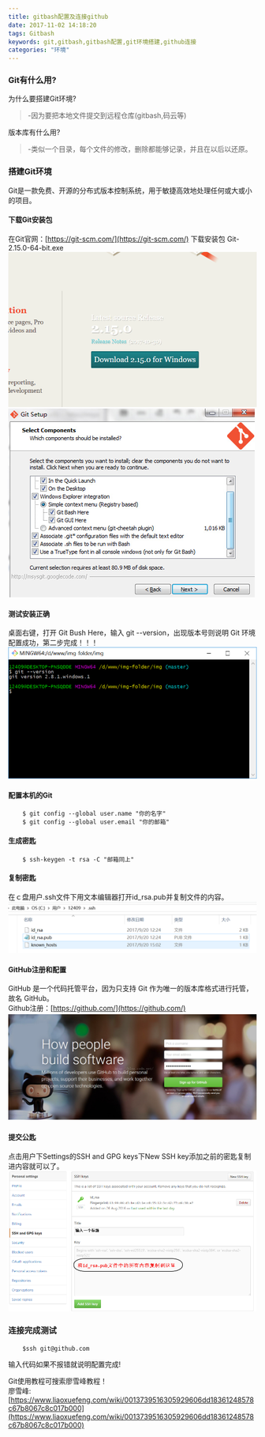 ```yaml
---
title: gitbash配置及连接github
date: 2017-11-02 14:18:20
tags: Gitbash
keywords: git,gitbash,gitbash配置,git环境搭建,github连接
categories: "环境"
---
```

### Git有什么用?  
为什么要搭建Git环境? 
>-因为要把本地文件提交到远程仓库(gitbash,码云等)   

版本库有什么用?
>-类似一个目录，每个文件的修改，删除都能够记录，并且在以后以还原。

<!--more-->
### 搭建Git环境
Git是一款免费、开源的分布式版本控制系统，用于敏捷高效地处理任何或大或小的项目。
#### 下载Git安装包
在Git官网：[https://git-scm.com/](https://git-scm.com/) 下载安装包 Git-2.15.0-64-bit.exe
![](https://github.com/yuhongjing/img-folder/raw/master/img/download_git.png)  
![](https://github.com/yuhongjing/img-folder/raw/master/img/download_git_1.png)  
#### 测试安装正确
桌面右键，打开 Git Bush Here，输入 git --version，出现版本号则说明 Git 环境配置成功，第二步完成！！！
![](https://github.com/yuhongjing/img-folder/raw/master/img/git_version.png)  
#### 配置本机的Git
```
    $ git config --global user.name "你的名字"
    $ git config --global user.email "你的邮箱"
```
#### 生成密匙
```
    $ ssh-keygen -t rsa -C "邮箱同上" 
```
#### 复制密匙
在ｃ盘用户.ssh文件下用文本编辑器打开id_rsa.pub并复制文件的内容。
![](https://github.com/yuhongjing/img-folder/raw/master/img/git_key.png)
#### GitHub注册和配置
GitHub 是一个代码托管平台，因为只支持 Git 作为唯一的版本库格式进行托管，故名 GitHub。  
Github注册：[https://github.com/](https://github.com/)  
![](https://github.com/yuhongjing/img-folder/raw/master/img/github.png)
#### 提交公匙
点击用户下Settings的SSH and GPG keys下New SSH key添加之前的密匙复制进内容就可以了。
![](https://github.com/yuhongjing/img-folder/raw/master/img/git_key_commit.png)
### 连接完成测试
```
    $ssh git@github.com
```
输入代码如果不报错就说明配置完成!

Git使用教程可搜索廖雪峰教程！  
廖雪峰:[https://www.liaoxuefeng.com/wiki/0013739516305929606dd18361248578c67b8067c8c017b000](https://www.liaoxuefeng.com/wiki/0013739516305929606dd18361248578c67b8067c8c017b000)



    

 
    
    
